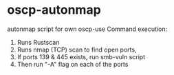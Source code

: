 # oscp-autonmap
autonmap script for own oscp-use
Command execution:
1. Runs Rustscan
2. Runs nmap (TCP) scan to find open ports,
3. If ports 139 & 445 exists, run smb-vuln script
4. Then run "-A" flag on each of the ports
